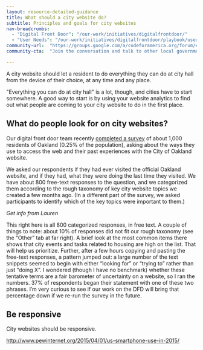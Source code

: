 ```yaml
---
layout: resource-detailed-guidance
title: What should a city website do?
subtitle: Principles and goals for city websites
nav-breadcrumbs:
  - "Digital Front Door": "/our-work/initiatives/digitalfrontdoor/"
  - "User Needs": "/our-work/initiatives/digitalfrontdoor/playbook/user-needs/"
community-url:	"https://groups.google.com/a/codeforamerica.org/forum/#!forum/digital-front-door"
community-cta:	"Join the conversation and talk to other local government staff in our Digital Front Door community."

---
```


A city website should let a resident to do everything they can do at city hall from the device of their choice, at any time and any place. 

"Everything you can do at city hall" is a lot, though, and cities have to start somewhere. A good way to start is by using your website analytics to find out what people are coming to your city website to do in the first place.

## What do people look for on city websites?

Our digital front door team recently [completed a survey](http://digifrodo.tumblr.com/post/101788428227/what-are-people-looking-for-on-city-websites) of about 1,000 residents of Oakland (0.25% of the population), asking about the ways they use to access the web and their past experiences with the City of Oakland website. 

We asked our respondents if they had ever visited the official Oakland website, and if they had, what they were doing the last time they visited. We have about 800 free-text responses to the question, and we categorized them according to the rough taxonomy of key city website topics we created a few months ago. (In a different part of the survey, we asked participants to identify which of the key topics were important to them.)

*Get info from Lauren* 

This right here is all 800 categorized responses, in free text. A couple of things to note: about 10% of responses did not fit our rough taxonomy (see the “Other” tab at far right). A brief look at the most common items there shows that city events and tasks related to housing are high on the list. That will help us prioritize.
Further, after a few hours copying and pasting the free-text responses, a pattern jumped out: a large number of the text snippets seemed to begin with either “looking for” or “trying to” rather than just “doing X”. I wondered (though I have no benchmark) whether these tentative terms are a fair barometer of uncertainty on a website, so I ran the numbers. 37% of respondents began their statement with one of these two phrases. I’m very curious to see if our work on the DFD will bring that percentage down if we re-run the survey in the future.
 
## Be responsive
 
City websites should be responsive. 

http://www.pewinternet.org/2015/04/01/us-smartphone-use-in-2015/